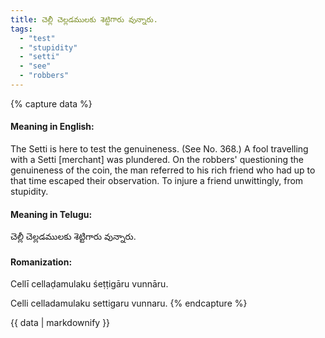 ```yaml
---
title: చెల్లీ చెల్లడములకు శెట్టిగారు వున్నారు.
tags:
  - "test"
  - "stupidity"
  - "setti"
  - "see"
  - "robbers"
---
```


{% capture data %}
#### Meaning in English:
The Setti is here to test the genuineness.
(See No. 368.)
A fool travelling with a Setti [merchant] was plundered. On the robbers' questioning the genuineness of the coin, the man referred to his rich friend who had up to that time escaped their observation.
To injure a friend unwittingly, from stupidity.

#### Meaning in Telugu:
చెల్లీ చెల్లడములకు శెట్టిగారు వున్నారు.

#### Romanization:
Cellī cellaḍamulaku śeṭṭigāru vunnāru.

Celli celladamulaku settigaru vunnaru.
{% endcapture %}

{{ data | markdownify }}

